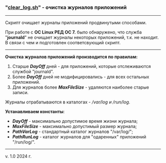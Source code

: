 ### "[clear_log.sh](./clear_log.sh)" - очистка журналов приложений

---

Скрипт очищает журналы приложений продвинутыми способами.

При работе с **ОС Linux РЕД ОС 7.** было обнаружено, что служба "**journald**" не очищает журналы некоторых приложений, т.к. не находит. В связи с чем и подготовлен соответсвующий скрипт.

---

**Очистка журналов приложений производится по правилам:**

1. Старше **_DayOff_** дней - для приложений, которые отслеживаются службой "journald".
2. Более **_DayOff_** дней не модифицировались - для всех остальных приложений.
3. Для журналов более **_MaxFileSize_** - удаляются наиболее старые записи.

Журналы отрабатываются в каталогах - _/var/log и /run/log._

**Устанавливаем константы**:

- **_DayOff_** - максимально допустимое время жизни журнала;
- **_MaxFileSize_** - максимально допустимый размер журнала;
- **_PathVarLog_** - стандартный каталог журналов "/var/log/";
- **_PathRunLog_** - каталог журналов для "одаренных" приложений "/run/log/".

---

v. 1.0 2024 г.
